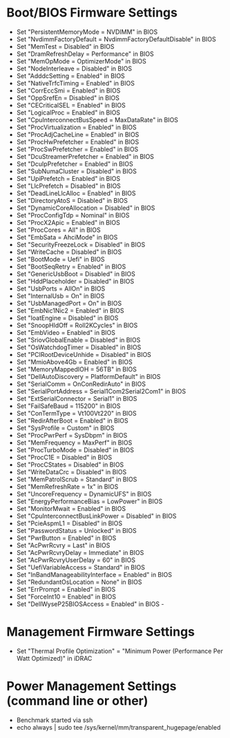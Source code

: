 # Boot/BIOS Firmware Settings

  - Set "PersistentMemoryMode = NVDIMM" in BIOS
  - Set "NvdimmFactoryDefault = NvdimmFactoryDefaultDisable" in BIOS
  - Set "MemTest = Disabled" in BIOS
  - Set "DramRefreshDelay = Performance" in BIOS
  - Set "MemOpMode = OptimizerMode" in BIOS
  - Set "NodeInterleave = Disabled" in BIOS
  - Set "AdddcSetting = Enabled" in BIOS
  - Set "NativeTrfcTiming = Enabled" in BIOS
  - Set "CorrEccSmi = Enabled" in BIOS
  - Set "OppSrefEn = Disabled" in BIOS
  - Set "CECriticalSEL = Enabled" in BIOS
  - Set "LogicalProc = Enabled" in BIOS
  - Set "CpuInterconnectBusSpeed = MaxDataRate" in BIOS
  - Set "ProcVirtualization = Enabled" in BIOS
  - Set "ProcAdjCacheLine = Enabled" in BIOS
  - Set "ProcHwPrefetcher = Enabled" in BIOS
  - Set "ProcSwPrefetcher = Enabled" in BIOS
  - Set "DcuStreamerPrefetcher = Enabled" in BIOS
  - Set "DcuIpPrefetcher = Enabled" in BIOS
  - Set "SubNumaCluster = Disabled" in BIOS
  - Set "UpiPrefetch = Enabled" in BIOS
  - Set "LlcPrefetch = Disabled" in BIOS
  - Set "DeadLineLlcAlloc = Enabled" in BIOS
  - Set "DirectoryAtoS = Disabled" in BIOS
  - Set "DynamicCoreAllocation = Disabled" in BIOS
  - Set "ProcConfigTdp = Nominal" in BIOS
  - Set "ProcX2Apic = Enabled" in BIOS
  - Set "ProcCores = All" in BIOS
  - Set "EmbSata = AhciMode" in BIOS
  - Set "SecurityFreezeLock = Disabled" in BIOS
  - Set "WriteCache = Disabled" in BIOS
  - Set "BootMode = Uefi" in BIOS
  - Set "BootSeqRetry = Enabled" in BIOS
  - Set "GenericUsbBoot = Disabled" in BIOS
  - Set "HddPlaceholder = Disabled" in BIOS
  - Set "UsbPorts = AllOn" in BIOS
  - Set "InternalUsb = On" in BIOS
  - Set "UsbManagedPort = On" in BIOS
  - Set "EmbNic1Nic2 = Enabled" in BIOS
  - Set "IoatEngine = Disabled" in BIOS
  - Set "SnoopHldOff = Roll2KCycles" in BIOS
  - Set "EmbVideo = Enabled" in BIOS
  - Set "SriovGlobalEnable = Disabled" in BIOS
  - Set "OsWatchdogTimer = Disabled" in BIOS
  - Set "PCIRootDeviceUnhide = Disabled" in BIOS
  - Set "MmioAbove4Gb = Enabled" in BIOS
  - Set "MemoryMappedIOH = 56TB" in BIOS
  - Set "DellAutoDiscovery = PlatformDefault" in BIOS
  - Set "SerialComm = OnConRedirAuto" in BIOS
  - Set "SerialPortAddress = Serial1Com2Serial2Com1" in BIOS
  - Set "ExtSerialConnector = Serial1" in BIOS
  - Set "FailSafeBaud = 115200" in BIOS
  - Set "ConTermType = Vt100Vt220" in BIOS
  - Set "RedirAfterBoot = Enabled" in BIOS
  - Set "SysProfile = Custom" in BIOS
  - Set "ProcPwrPerf = SysDbpm" in BIOS
  - Set "MemFrequency = MaxPerf" in BIOS
  - Set "ProcTurboMode = Disabled" in BIOS
  - Set "ProcC1E = Disabled" in BIOS
  - Set "ProcCStates = Disabled" in BIOS
  - Set "WriteDataCrc = Disabled" in BIOS
  - Set "MemPatrolScrub = Standard" in BIOS
  - Set "MemRefreshRate = 1x" in BIOS
  - Set "UncoreFrequency = DynamicUFS" in BIOS
  - Set "EnergyPerformanceBias = LowPower" in BIOS
  - Set "MonitorMwait = Enabled" in BIOS
  - Set "CpuInterconnectBusLinkPower = Disabled" in BIOS
  - Set "PcieAspmL1 = Disabled" in BIOS
  - Set "PasswordStatus = Unlocked" in BIOS
  - Set "PwrButton = Enabled" in BIOS
  - Set "AcPwrRcvry = Last" in BIOS
  - Set "AcPwrRcvryDelay = Immediate" in BIOS
  - Set "AcPwrRcvryUserDelay = 60" in BIOS
  - Set "UefiVariableAccess = Standard" in BIOS
  - Set "InBandManageabilityInterface = Enabled" in BIOS
  - Set "RedundantOsLocation = None" in BIOS
  - Set "ErrPrompt = Enabled" in BIOS
  - Set "ForceInt10 = Enabled" in BIOS
  - Set "DellWyseP25BIOSAccess = Enabled" in BIOS  - 

# Management Firmware Settings
  
  - Set "Thermal Profile Optimization" = "Minimum Power (Performance Per Watt Optimized)" in iDRAC

# Power Management  Settings  (command line or other)
  
  - Benchmark started via ssh
  - echo always | sudo tee /sys/kernel/mm/transparent_hugepage/enabled

